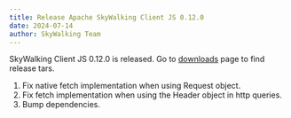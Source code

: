 ```yaml
---
title: Release Apache SkyWalking Client JS 0.12.0
date: 2024-07-14
author: SkyWalking Team
---
```


SkyWalking Client JS 0.12.0 is released. Go to [downloads](/downloads) page to find release tars.

1. Fix native fetch implementation when using Request object.
2. Fix fetch implementation when using the Header object in http queries.
3. Bump dependencies.
